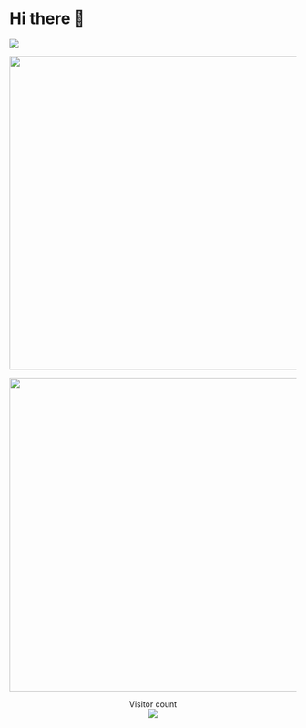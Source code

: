 # Hi there 👋

![](https://github.com/solstice23/solstice23/raw/master/solstice23.svg)

<p align="center"> 
  <img src="https://github-readme-stats.vercel.app/api?username=solstice23&show_icons=true&theme=radical&hide_border=true" width="550"/>
</p>
<p align="center"> 
  <a href="https://github.com/solstice23/osu-stats-signature/"><img src="https://osu-stats-signature.vercel.app/card?user=solstice23&mode=std&animation=true" width="550" /></a>
</p>
<p align="center"> 
  Visitor count<br>
  <img src="https://profile-counter.glitch.me/solstice23/count.svg" />
</p>
